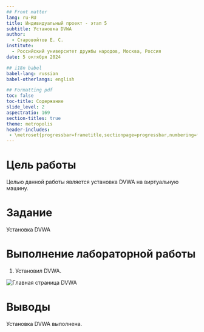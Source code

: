 ```yaml
---
## Front matter
lang: ru-RU
title: Индивидуальный проект - этап 5
subtitle: Установка DVWA
author:
  - Старовойтов Е. С.
institute:
  - Российский университет дружбы народов, Москва, Россия
date: 5 октября 2024

## i18n babel
babel-lang: russian
babel-otherlangs: english

## Formatting pdf
toc: false
toc-title: Содержание
slide_level: 2
aspectratio: 169
section-titles: true
theme: metropolis
header-includes:
 - \metroset{progressbar=frametitle,sectionpage=progressbar,numbering=fraction}
---
```



# Цель работы
Целью данной работы является установка DVWA на виртуальную машину.

# Задание
Установка DVWA

# Выполнение лабораторной работы
1. Установил DVWA.

![Главная страница DVWA](image/1.png)

# Выводы
Установка DVWA выполнена.